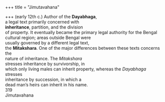+++
title = "Jimutavahana"

+++
(early 12th c.) Author of the **Dayabhaga**,  
a legal text primarily concerned with  
**inheritance**, partition, and the division  
of property. It eventually became the primary legal authority for the Bengal cultural region; areas outside Bengal were  
usually governed by a different legal text,  
the **Mitakshara**. One of the major differences between these texts concerns the  
nature of inheritance. The *Mitakshara*  
stresses inheritance by survivorship, in  
which only living males can inherit property, whereas the *Dayabhaga* stresses  
inheritance by succession, in which a  
dead man’s heirs can inherit in his name.  
319  
Jimutavahana